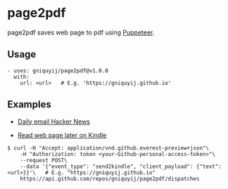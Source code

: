 # page2pdf

page2pdf saves web page to pdf using [Puppeteer](https://github.com/GoogleChrome/puppeteer).

## Usage
```
- uses: gniquyij/page2pdf@v1.0.0
  with:
    url: <url>   # E.g. 'https://gniquyij.github.io'
```

## Examples

- [Daily email Hacker News](https://github.com/gniquyij/page2pdf/blob/master/.github/workflows/hackernews.yml)

- [Read web page later on Kindle](https://github.com/gniquyij/page2pdf/blob/master/.github/workflows/send2kindle.yml)
```
$ curl -H "Accept: application/vnd.github.everest-preview+json"\
    -H "Authorization: token <your-Github-personal-access-token>"\
    --request POST\
    --data '{"event_type": "send2kindle", "client_payload": {"text": <url>}}'\   # E.g. "https://gniquyij.github.io"
    https://api.github.com/repos/gniquyij/page2pdf/dispatches
```